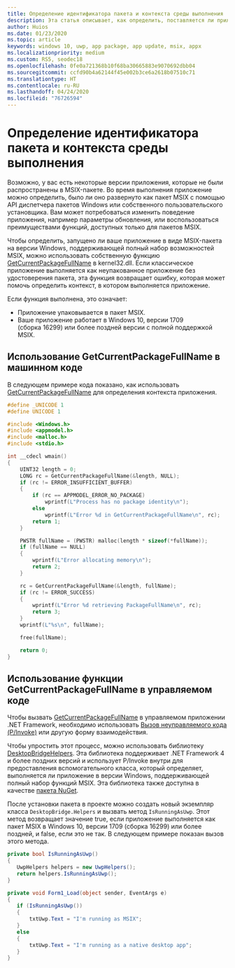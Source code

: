 ```yaml
---
title: Определение идентификатора пакета и контекста среды выполнения
description: Эта статья описывает, как определить, поставляется ли приложение в виде MSIX-пакета на Win 1709 или более поздней версии.
author: Huios
ms.date: 01/23/2020
ms.topic: article
keywords: windows 10, uwp, app package, app update, msix, appx
ms.localizationpriority: medium
ms.custom: RS5, seodec18
ms.openlocfilehash: 0fe0a721368b10f68ba30665883e9070692dbb04
ms.sourcegitcommit: ccfd90b4a62144f45e002b3ce6a2618b07510c71
ms.translationtype: HT
ms.contentlocale: ru-RU
ms.lasthandoff: 04/24/2020
ms.locfileid: "76726594"
---
```

# <a name="detect-package-identity-and-runtime-context"></a>Определение идентификатора пакета и контекста среды выполнения

Возможно, у вас есть некоторые версии приложения, которые не были распространены в MSIX-пакете. Во время выполнения приложение можно определить, было ли оно развернуто как пакет MSIX с помощью API диспетчера пакетов Windows или собственного пользовательского установщика. Вам может потребоваться изменить поведение приложения, например параметры обновления, или воспользоваться преимуществами функций, доступных только для пакетов MSIX.

Чтобы определить, запущено ли ваше приложение в виде MSIX-пакета на версии Windows, поддерживающей полный набор возможностей MSIX, можно использовать собственную функцию [GetCurrentPackageFullName](https://msdn.microsoft.com/library/windows/desktop/hh446599(v=vs.85).aspx) в kernel32.dll. Если классическое приложение выполняется как неупакованное приложение без удостоверения пакета, эта функция возвращает ошибку, которая может помочь определить контекст, в котором выполняется приложение.

Если функция выполнена, это означает:

* Приложение упаковывается в пакет MSIX.
* Ваше приложение работает в Windows 10, версии 1709 (сборка 16299) или более поздней версии с полной поддержкой MSIX.

## <a name="use-getcurrentpackagefullname-in-native-code"></a>Использование GetCurrentPackageFullName в машинном коде

В следующем примере кода показано, как использовать [GetCurrentPackageFullName](https://msdn.microsoft.com/library/windows/desktop/hh446599(v=vs.85).aspx) для определения контекста приложения.

```cpp
#define _UNICODE 1
#define UNICODE 1

#include <Windows.h>
#include <appmodel.h>
#include <malloc.h>
#include <stdio.h>

int __cdecl wmain()
{
    UINT32 length = 0;
    LONG rc = GetCurrentPackageFullName(&length, NULL);
    if (rc != ERROR_INSUFFICIENT_BUFFER)
    {
        if (rc == APPMODEL_ERROR_NO_PACKAGE)
            wprintf(L"Process has no package identity\n");
        else
            wprintf(L"Error %d in GetCurrentPackageFullName\n", rc);
        return 1;
    }

    PWSTR fullName = (PWSTR) malloc(length * sizeof(*fullName));
    if (fullName == NULL)
    {
        wprintf(L"Error allocating memory\n");
        return 2;
    }

    rc = GetCurrentPackageFullName(&length, fullName);
    if (rc != ERROR_SUCCESS)
    {
        wprintf(L"Error %d retrieving PackageFullName\n", rc);
        return 3;
    }
    wprintf(L"%s\n", fullName);

    free(fullName);

    return 0;
}
```

## <a name="use-getcurrentpackagefullname-function-in-managed-code"></a>Использование функции GetCurrentPackageFullName в управляемом коде

Чтобы вызвать [GetCurrentPackageFullName](https://msdn.microsoft.com/library/windows/desktop/hh446599(v=vs.85).aspx) в управляемом приложении .NET Framework, необходимо использовать [Вызов неуправляемого кода (P/Invoke)](https://docs.microsoft.com/dotnet/standard/native-interop/pinvoke) или другую форму взаимодействия.

Чтобы упростить этот процесс, можно использовать библиотеку [DesktopBridgeHelpers](https://github.com/qmatteoq/DesktopBridgeHelpers/). Эта библиотека поддерживает .NET Framework 4 и более поздних версий и использует P/Invoke внутри для предоставления вспомогательного класса, который определяет, выполняется ли приложение в версии Windows, поддерживающей полный набор функций MSIX. Эта библиотека также доступна в качестве [пакета NuGet](https://www.nuget.org/packages/DesktopBridge.Helpers/).

После установки пакета в проекте можно создать новый экземпляр класса `DesktopBridge.Helpers` и вызвать метод `IsRunningAsUwp`. Этот метод возвращает значение true, если приложение выполняется как пакет MSIX в Windows 10, версии 1709 (сборка 16299) или более поздней, и false, если это не так. В следующем примере показан вызов этого метода.

```csharp
private bool IsRunningAsUwp()
{
   UwpHelpers helpers = new UwpHelpers();
   return helpers.IsRunningAsUwp();
}

private void Form1_Load(object sender, EventArgs e)
{
   if (IsRunningAsUwp())
   {
       txtUwp.Text = "I'm running as MSIX";
   }
   else
   {
       txtUwp.Text = "I'm running as a native desktop app";
   }
}
```

